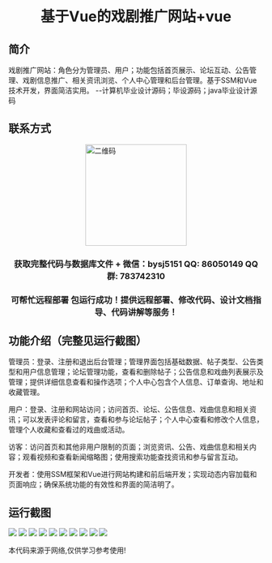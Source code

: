 <p><h1 align="center">基于Vue的戏剧推广网站+vue</h1></p>

## 简介
戏剧推广网站：角色分为管理员、用户；功能包括首页展示、论坛互动、公告管理、戏剧信息推广、相关资讯浏览、个人中心管理和后台管理。基于SSM和Vue技术开发，界面简洁实用。    --计算机毕业设计源码；毕设源码；java毕业设计源码


## 联系方式
<img src="https://bs-1329754181.cos.ap-shanghai.myqcloud.com/wx.jpg" alt="二维码" style="display: block; margin: 0 auto;" width="200px">
<p><h3 align="center">获取完整代码与数据库文件 + 微信：bysj5151 QQ: 86050149 QQ群: 783742310</h3></p>
<p><h3 align="center">可帮忙远程部署 包运行成功！提供远程部署、修改代码、设计文档指导、代码讲解等服务！</h3></p>

## 功能介绍（完整见运行截图）
管理员：登录、注册和退出后台管理；管理界面包括基础数据、帖子类型、公告类型和用户信息管理；论坛管理功能，查看和删除帖子；公告信息和戏曲列表展示及管理；提供详细信息查看和操作选项；个人中心包含个人信息、订单查询、地址和收藏管理。

用户：登录、注册和网站访问；访问首页、论坛、公告信息、戏曲信息和相关资讯；可以发表评论和留言，查看和参与论坛帖子；个人中心查看和修改个人信息，管理个人收藏和查看过的戏曲或活动。

访客：访问首页和其他非用户限制的页面；浏览资讯、公告、戏曲信息和相关内容；观看视频和查看新闻缩略图；使用搜索功能查找资讯和参与留言互动。

开发者：使用SSM框架和Vue进行网站构建和前后端开发；实现动态内容加载和页面响应；确保系统功能的有效性和界面的简洁明了。


## 运行截图
![](https://bs-1329754181.cos.ap-shanghai.myqcloud.com/ssm/dramaPromotionWebsite/img/001.jpg)
![](https://bs-1329754181.cos.ap-shanghai.myqcloud.com/ssm/dramaPromotionWebsite/img/002.jpg)
![](https://bs-1329754181.cos.ap-shanghai.myqcloud.com/ssm/dramaPromotionWebsite/img/003.jpg)
![](https://bs-1329754181.cos.ap-shanghai.myqcloud.com/ssm/dramaPromotionWebsite/img/004.jpg)
![](https://bs-1329754181.cos.ap-shanghai.myqcloud.com/ssm/dramaPromotionWebsite/img/005.jpg)
![](https://bs-1329754181.cos.ap-shanghai.myqcloud.com/ssm/dramaPromotionWebsite/img/006.jpg)
![](https://bs-1329754181.cos.ap-shanghai.myqcloud.com/ssm/dramaPromotionWebsite/img/007.jpg)
![](https://bs-1329754181.cos.ap-shanghai.myqcloud.com/ssm/dramaPromotionWebsite/img/008.jpg)
![](https://bs-1329754181.cos.ap-shanghai.myqcloud.com/ssm/dramaPromotionWebsite/img/009.jpg)
![](https://bs-1329754181.cos.ap-shanghai.myqcloud.com/ssm/dramaPromotionWebsite/img/010.jpg)

<p>本代码来源于网络,仅供学习参考使用!</p>
